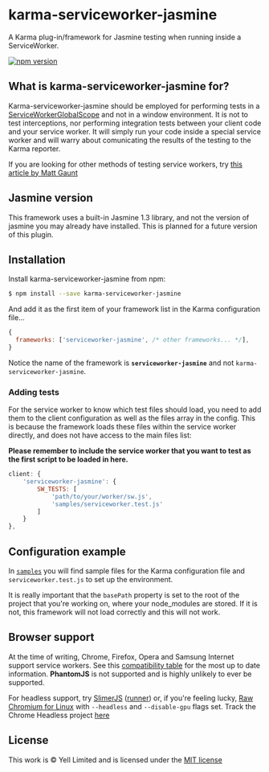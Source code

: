 # karma-serviceworker-jasmine
A Karma plug-in/framework for Jasmine testing when running inside a ServiceWorker.

[![npm version](https://badge.fury.io/js/karma-serviceworker-jasmine.svg)](https://badge.fury.io/js/karma-serviceworker-jasmine)

## What is karma-serviceworker-jasmine for?
Karma-serviceworker-jasmine should be employed for performing tests in a [ServiceWorkerGlobalScope](https://developer.mozilla.org/en-US/docs/Web/API/ServiceWorkerGlobalScope) and not in a window environment. It is not to test interceptions, nor performing integration tests between your client code and your service worker. It will simply run your code inside a special service worker and will warry about comunicating the results of the testing to the Karma reporter.

If you are looking for other methods of testing service workers, try [this article by Matt Gaunt](https://gauntface.com/blog/2015/12/14/unit-testing-service-worker)

## Jasmine version
This framework uses a built-in Jasmine 1.3 library, and not the version of jasmine you may already have installed. This is planned for a future version of this plugin.

## Installation
Install karma-serviceworker-jasmine from npm:

```bash
$ npm install --save karma-serviceworker-jasmine
```

And add it as the first item of your framework list in the Karma configuration file...

```js
{
  frameworks: ['serviceworker-jasmine', /* other frameworks... */],
}
```

Notice the name of the framework is **`serviceworker-jasmine`** and not `karma-serviceworker-jasmine`.

### Adding tests
For the service worker to know which test files should load, you need to add them to the client configuration as well as the files array in the config. This is because the framework loads these files within the service worker directly, and does not have access to the main files list:

**Please remember to include the service worker that you want to test as the first script to be loaded in here.**

```js
client: {
    'serviceworker-jasmine': {
        SW_TESTS: [
            'path/to/your/worker/sw.js',
            'samples/serviceworker.test.js'
        ]
    }
},
```

## Configuration example

In [`samples`](https://github.com/steveworkman/karma-serviceworker-jasmine/tree/master/samples) you will find sample files for the Karma configuration file and `serviceworker.test.js` to set up the environment.

It is really important that the ```basePath``` property is set to the root of the project that you're working on, where your node_modules are stored. If it is not, this framework will not load correctly and this will not work. 

## Browser support
At the time of writing, Chrome, Firefox, Opera and Samsung Internet support service workers. See this [compatibility table](https://jakearchibald.github.io/isserviceworkerready/) for the most up to date information. **PhantomJS** is not supported and is highly unlikely to ever be supported.

For headless support, try [SlimerJS](https://github.com/laurentj/slimerjs) ([runner](https://github.com/karma-runner/karma-slimerjs-launcher)) or, if you're feeling lucky, [Raw Chromium for Linux](https://download-chromium.appspot.com/) with `--headless` and `--disable-gpu` flags set. Track the Chrome Headless project [here](https://bugs.chromium.org/p/chromium/issues/detail?id=546953)

## License

This work is © Yell Limited and is licensed under the [MIT license](https://github.com/YellEngineering/karma-serviceworker-jasmine/blob/master/LICENSE.txt)
